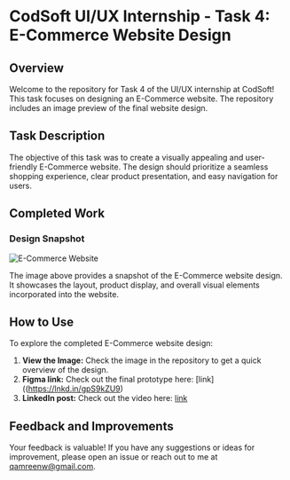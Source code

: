# CodSoft UI/UX Internship - Task 4: E-Commerce Website Design

## Overview

Welcome to the repository for Task 4 of the UI/UX internship at CodSoft! This task focuses on designing an E-Commerce website. The repository includes an image preview of the final website design.

## Task Description

The objective of this task was to create a visually appealing and user-friendly E-Commerce website. The design should prioritize a seamless shopping experience, clear product presentation, and easy navigation for users.

## Completed Work

### Design Snapshot

![E-Commerce Website](path/to/ecommerce_website.png)

The image above provides a snapshot of the E-Commerce website design. It showcases the layout, product display, and overall visual elements incorporated into the website.

## How to Use

To explore the completed E-Commerce website design:

1. **View the Image:** Check the image in the repository to get a quick overview of the design.
2. **Figma link:** Check out the final prototype here: [link]((https://lnkd.in/gpS9kZU9)
3. **LinkedIn post:** Check out the video here: [link](https://www.linkedin.com/posts/qamreen-2481b4239_codsoftinternship-webdesign-codesoft-activity-7130420980023259136-l8mt?utm_source=share&utm_medium=member_desktop)

## Feedback and Improvements

Your feedback is valuable! If you have any suggestions or ideas for improvement, please open an issue or reach out to me at qamreenw@gmail.com.

